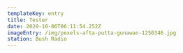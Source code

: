 ```yaml
---
templateKey: entry
title: Tester
date: 2020-10-06T06:11:54.252Z
imageEntry: /img/pexels-afta-putta-gunawan-1250346.jpg
station: Bush Radio
---
```

